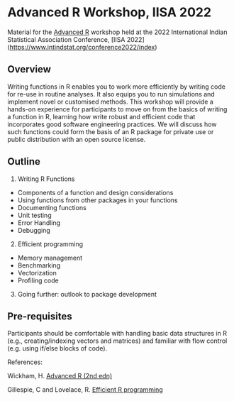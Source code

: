 # Advanced R Workshop, IISA 2022

Material for the [Advanced R](https://www.intindstat.org/conference2022/shortCourses) workshop held at the 2022 International Indian Statistical Association Conference, [IISA 2022] (https://www.intindstat.org/conference2022/index)

## Overview

Writing functions in R enables you to work more efficiently by writing code for re-use in routine analyses. It also equips you to run simulations and implement novel or customised methods. This workshop will provide a hands-on experience for participants to move on from the basics of writing a function in R, learning how write robust and efficient code that incorporates good software engineering practices. We will discuss how such functions could form the basis of an R package for private use or public distribution with an open source license.

## Outline

1. Writing R Functions

 * Components of a function and design considerations
 * Using functions from other packages in your functions
 * Documenting functions
 * Unit testing
 * Error Handling
 * Debugging

2. Efficient programming

 * Memory management
 * Benchmarking
 * Vectorization
 * Profiling code

3. Going further: outlook to package development

## Pre-requisites

Participants should be comfortable with handling basic data structures in R (e.g., creating/indexing vectors and matrices) and familiar with flow control (e.g. using if/else blocks of code).

References:

Wickham, H. [Advanced R (2nd edn)](https://adv-r.hadley.nz/)

Gillespie, C and Lovelace, R. [Efficient R programming](https://csgillespie.github.io/efficientR/)
